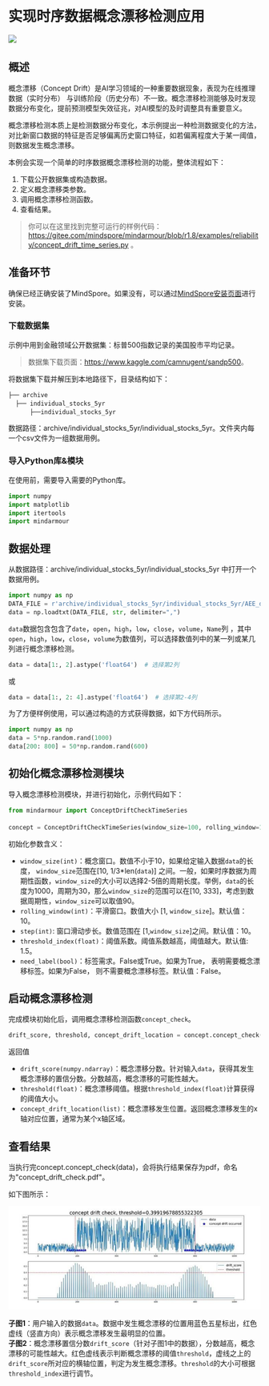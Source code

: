 # 实现时序数据概念漂移检测应用

<a href="https://gitee.com/mindspore/docs/blob/r1.8/docs/mindarmour/docs/source_zh_cn/concept_drift_time_series.md" target="_blank"><img src="https://mindspore-website.obs.cn-north-4.myhuaweicloud.com/website-images/r1.8/resource/_static/logo_source.png"></a>

## 概述

概念漂移（Concept Drift）是AI学习领域的一种重要数据现象，表现为在线推理数据（实时分布）
与训练阶段（历史分布）不一致。概念漂移检测能够及时发现数据分布变化，提前预测模型失效征兆，对AI模型的及时调整具有重要意义。

概念漂移检测本质上是检测数据分布变化，本示例提出一种检测数据变化的方法，对比新窗口数据的特征是否足够偏离历史窗口特征，如若偏离程度大于某一阈值，则数据发生概念漂移。

本例会实现一个简单的时序数据概念漂移检测的功能，整体流程如下：

1. 下载公开数据集或构造数据。
2. 定义概念漂移类参数。
3. 调用概念漂移检测函数。
4. 查看结果。

> 你可以在这里找到完整可运行的样例代码：<https://gitee.com/mindspore/mindarmour/blob/r1.8/examples/reliability/concept_drift_time_series.py> 。

## 准备环节

确保已经正确安装了MindSpore。如果没有，可以通过[MindSpore安装页面](https://www.mindspore.cn/install)进行安装。  

### 下载数据集

示例中用到金融领域公开数据集：标普500指数记录的美国股市平均记录。
> 数据集下载页面：<https://www.kaggle.com/camnugent/sandp500>。

将数据集下载并解压到本地路径下，目录结构如下：

```bash
├── archive
  ├── individual_stocks_5yr
      ├──individual_stocks_5yr
```

数据路径：archive/individual_stocks_5yr/individual_stocks_5yr。文件夹内每一个csv文件为一组数据用例。

### 导入Python库&模块

在使用前，需要导入需要的Python库。

```python
import numpy
import matplotlib
import itertools
import mindarmour
```

## 数据处理

从数据路径：archive/individual_stocks_5yr/individual_stocks_5yr 中打开一个数据用例。

```python
import numpy as np
DATA_FILE = r'archive/individual_stocks_5yr/individual_stocks_5yr/AEE_data.csv'
data = np.loadtxt(DATA_FILE, str, delimiter=",")
```

`data`数据包含包含了`date`，`open`，`high`，`low`，`close`，`volume`，`Name`列 ，其中`open`，`high`，`low`，`close`，`volume`为数值列，可以选择数值列中的某一列或某几列进行概念漂移检测。

```python
data = data[1:, 2].astype('float64')  # 选择第2列
```

或

```python
data = data[1:, 2: 4].astype('float64')  # 选择第2-4列
```

为了方便样例使用，可以通过构造的方式获得数据，如下方代码所示。

```python
import numpy as np
data = 5*np.random.rand(1000)
data[200: 800] = 50*np.random.rand(600)
```

## 初始化概念漂移检测模块

导入概念漂移检测模块，并进行初始化，示例代码如下：

```python
from mindarmour import ConceptDriftCheckTimeSeries

concept = ConceptDriftCheckTimeSeries(window_size=100, rolling_window=10, step=10, threshold_index=1.5,need_label=False)
```

初始化参数含义：

- `window_size(int)`：概念窗口。数值不小于10，如果给定输入数据`data`的长度， `window_size`范围在[10, 1/3*len(`data`)] 之间。一般，如果时序数据为周期性函数，`window_size`的大小可以选择2-5倍的周期长度。举例，`data`的长度为1000，周期为30，那么`window_size`的范围可以在[10, 333]，考虑到数据周期性，`window_size`可以取值90。
- `rolling_window(int)`：平滑窗口。数值大小 [1, `window_size`]。默认值：10。
- `step(int)`: 窗口滑动步长。数值范围在 [1,`window_size`]之间。默认值：10。
- `threshold_index(float)`：阈值系数。阈值系数越高，阈值越大。默认值: 1.5。
- `need_label(bool)`：标签需求。False或True。如果为True， 表明需要概念漂移标签。如果为False， 则不需要概念漂移标签。默认值：False。

## 启动概念漂移检测

完成模块初始化后，调用概念漂移检测函数`concept_check`。

```python
drift_score, threshold, concept_drift_location = concept.concept_check(data)
```

返回值

- `drift_score(numpy.ndarray)`：概念漂移分数。针对输入`data`，获得其发生概念漂移的置信分数。分数越高，概念漂移的可能性越大。
- `threshold(float)`：概念漂移阈值。根据`threshold_index(float)`计算获得的阈值大小。
- `concept_drift_location(list)`：概念漂移发生位置。返回概念漂移发生的x轴对应位置，通常为某个x轴区域。

## 查看结果

当执行完concept.concept_check(data)，会将执行结果保存为pdf，命名为"concept_drift_check.pdf"。

如下图所示：

![概念漂移](./images/concept_drift_timeseries.JPG)

**子图1**：用户输入的数据`data`。数据中发生概念漂移的位置用蓝色五星标出，红色虚线（竖直方向）表示概念漂移发生最明显的位置。  
**子图2**：概念漂移置信分数`drift_score`（针对子图1中的数据），分数越高，概念漂移的可能性越大。红色虚线表示判断概念漂移的阈值`threshold`，虚线之上的`drift_score`所对应的横轴位置，判定为发生概念漂移。`threshold`的大小可根据`threshold_index`进行调节。